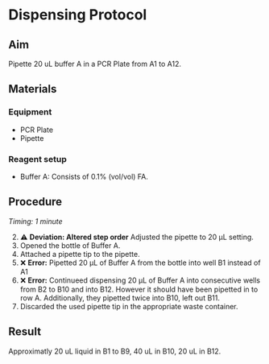 # Dispensing Protocol


## Aim
Pipette 20 uL buffer A in a PCR Plate from A1 to A12.


## Materials

### Equipment
- PCR Plate
- Pipette

### Reagent setup
- Buffer A: Consists of 0.1% (vol/vol) FA.


## Procedure
*Timing: 1 minute*

2. ⚠️ **Deviation: Altered step order** Adjusted the pipette to 20 μL setting.
1. Opened the bottle of Buffer A.
3. Attached a pipette tip to the pipette.
4. ❌ **Error:** Pipetted 20 μL of Buffer A from the bottle into well B1 instead of A1
5. ❌ **Error:** Continueed dispensing 20 μL of Buffer A into consecutive wells from B2 to B10 and into B12. However it should have been pipetted in to row A. Additionally, they pipetted twice into B10, left out B11.
6. Discarded the used pipette tip in the appropriate waste container.


## Result
Approximatly 20 uL liquid in B1 to B9, 40 uL in B10, 20 uL in B12.
